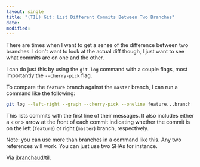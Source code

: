 ```yaml
---
layout: single
title: "(TIL) Git: List Different Commits Between Two Branches"
date:
modified:
---
```


There are times when I want to get a sense of the difference between two
branches. I don't want to look at the actual diff though, I just want to see
what commits are on one and the other.

I can do just this by using the `git-log` command with a couple flags, most
importantly the `--cherry-pick` flag.

To compare the `feature` branch against the `master` branch, I can run a
command like the following:

```bash
git log --left-right --graph --cherry-pick --oneline feature...branch
```

This lists commits with the first line of their messages. It also includes
either a `<` or `>` arrow at the front of each commit indicating whether the
commit is on the left (`feature`) or right (`master`) branch, respectively.

Note: you can use more than branches in a command like this. Any two
references will work. You can just use two SHAs for instance.

Via [jbranchaud/til](https://github.com/jbranchaud/til).
